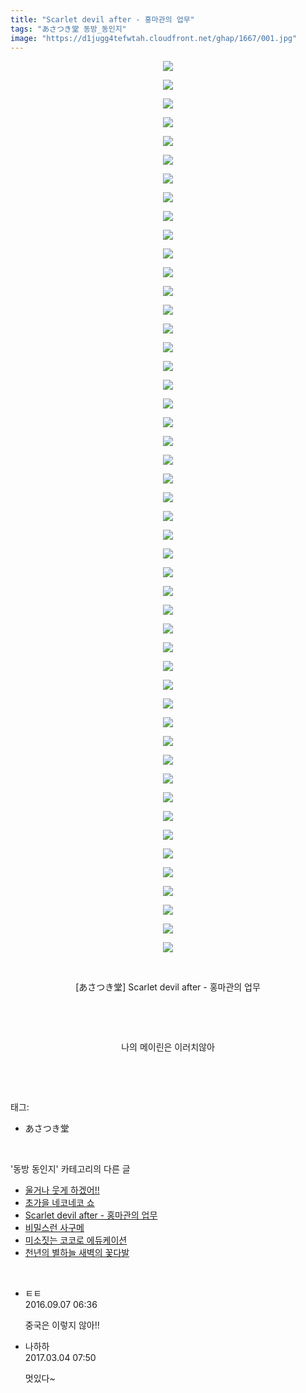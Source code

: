 ```yaml
---
title: "Scarlet devil after - 홍마관의 업무"
tags: "あさつき堂 동방_동인지"
image: "https://d1jugg4tefwtah.cloudfront.net/ghap/1667/001.jpg"
---
```

<div class="article">
<p style="text-align: center; clear: none; float: none;"><img src="{{ site.imgserver11 }}/ghap/1667/001.jpg"/></p>
<p style="text-align: center; clear: none; float: none;"><img src="{{ site.imgserver11 }}/ghap/1667/002.jpg"/></p>
<p style="text-align: center; clear: none; float: none;"><img src="{{ site.imgserver11 }}/ghap/1667/003.jpg"/></p>
<p style="text-align: center; clear: none; float: none;"><img src="{{ site.imgserver11 }}/ghap/1667/004.jpg"/></p>
<p style="text-align: center; clear: none; float: none;"><img src="{{ site.imgserver11 }}/ghap/1667/005.jpg"/></p>
<p style="text-align: center; clear: none; float: none;"><img src="{{ site.imgserver11 }}/ghap/1667/006.jpg"/></p>
<p style="text-align: center; clear: none; float: none;"><img src="{{ site.imgserver11 }}/ghap/1667/007.jpg"/></p>
<p style="text-align: center; clear: none; float: none;"><img src="{{ site.imgserver11 }}/ghap/1667/008.jpg"/></p>
<p style="text-align: center; clear: none; float: none;"><img src="{{ site.imgserver11 }}/ghap/1667/009.jpg"/></p>
<p style="text-align: center; clear: none; float: none;"><img src="{{ site.imgserver11 }}/ghap/1667/010.jpg"/></p>
<p style="text-align: center; clear: none; float: none;"><img src="{{ site.imgserver11 }}/ghap/1667/011.jpg"/></p>
<p style="text-align: center; clear: none; float: none;"><img src="{{ site.imgserver11 }}/ghap/1667/012.jpg"/></p>
<p style="text-align: center; clear: none; float: none;"><img src="{{ site.imgserver11 }}/ghap/1667/013.jpg"/></p>
<p style="text-align: center; clear: none; float: none;"><img src="{{ site.imgserver11 }}/ghap/1667/014.jpg"/></p>
<p style="text-align: center; clear: none; float: none;"><img src="{{ site.imgserver11 }}/ghap/1667/015.jpg"/></p>
<p style="text-align: center; clear: none; float: none;"><img src="{{ site.imgserver11 }}/ghap/1667/016.jpg"/></p>
<p style="text-align: center; clear: none; float: none;"><img src="{{ site.imgserver11 }}/ghap/1667/017.jpg"/></p>
<p style="text-align: center; clear: none; float: none;"><img src="{{ site.imgserver11 }}/ghap/1667/018.jpg"/></p>
<p style="text-align: center; clear: none; float: none;"><img src="{{ site.imgserver11 }}/ghap/1667/019.jpg"/></p>
<p style="text-align: center; clear: none; float: none;"><img src="{{ site.imgserver11 }}/ghap/1667/020.jpg"/></p>
<p style="text-align: center; clear: none; float: none;"><img src="{{ site.imgserver11 }}/ghap/1667/021.jpg"/></p>
<p style="text-align: center; clear: none; float: none;"><img src="{{ site.imgserver11 }}/ghap/1667/022.jpg"/></p>
<p style="text-align: center; clear: none; float: none;"><img src="{{ site.imgserver11 }}/ghap/1667/023.jpg"/></p>
<p style="text-align: center; clear: none; float: none;"><img src="{{ site.imgserver11 }}/ghap/1667/024.jpg"/></p>
<p style="text-align: center; clear: none; float: none;"><img src="{{ site.imgserver11 }}/ghap/1667/025.jpg"/></p>
<p style="text-align: center; clear: none; float: none;"><img src="{{ site.imgserver11 }}/ghap/1667/026.jpg"/></p>
<p style="text-align: center; clear: none; float: none;"><img src="{{ site.imgserver11 }}/ghap/1667/027.jpg"/></p>
<p style="text-align: center; clear: none; float: none;"><img src="{{ site.imgserver11 }}/ghap/1667/028.jpg"/></p>
<p style="text-align: center; clear: none; float: none;"><img src="{{ site.imgserver11 }}/ghap/1667/029.jpg"/></p>
<p style="text-align: center; clear: none; float: none;"><img src="{{ site.imgserver11 }}/ghap/1667/030.jpg"/></p>
<p style="text-align: center; clear: none; float: none;"><img src="{{ site.imgserver11 }}/ghap/1667/031.jpg"/></p>
<p style="text-align: center; clear: none; float: none;"><img src="{{ site.imgserver11 }}/ghap/1667/032.jpg"/></p>
<p style="text-align: center; clear: none; float: none;"><img src="{{ site.imgserver11 }}/ghap/1667/033.jpg"/></p>
<p style="text-align: center; clear: none; float: none;"><img src="{{ site.imgserver11 }}/ghap/1667/034.jpg"/></p>
<p style="text-align: center; clear: none; float: none;"><img src="{{ site.imgserver11 }}/ghap/1667/035.jpg"/></p>
<p style="text-align: center; clear: none; float: none;"><img src="{{ site.imgserver11 }}/ghap/1667/036.jpg"/></p>
<p style="text-align: center; clear: none; float: none;"><img src="{{ site.imgserver11 }}/ghap/1667/037.jpg"/></p>
<p style="text-align: center; clear: none; float: none;"><img src="{{ site.imgserver11 }}/ghap/1667/038.jpg"/></p>
<p style="text-align: center; clear: none; float: none;"><img src="{{ site.imgserver11 }}/ghap/1667/039.jpg"/></p>
<p style="text-align: center; clear: none; float: none;"><img src="{{ site.imgserver11 }}/ghap/1667/040.jpg"/></p>
<p style="text-align: center; clear: none; float: none;"><img src="{{ site.imgserver11 }}/ghap/1667/041.jpg"/></p>
<p style="text-align: center; clear: none; float: none;"><img src="{{ site.imgserver11 }}/ghap/1667/042.jpg"/></p>
<p style="text-align: center; clear: none; float: none;"><img src="{{ site.imgserver11 }}/ghap/1667/043.jpg"/></p>
<p style="text-align: center; clear: none; float: none;"><img src="{{ site.imgserver11 }}/ghap/1667/044.jpg"/></p>
<p style="text-align: center; clear: none; float: none;"><img src="{{ site.imgserver11 }}/ghap/1667/045.jpg"/></p>
<p style="text-align: center; clear: none; float: none;"><img src="{{ site.imgserver11 }}/ghap/1667/046.jpg"/></p>
<p style="text-align: center; clear: none; float: none;"><img src="{{ site.imgserver11 }}/ghap/1667/047.jpg"/></p>
<p style="text-align: center; clear: none; float: none;"><img src="{{ site.imgserver11 }}/ghap/1667/048.jpg"/></p>
<p style="text-align: center; clear: none; float: none;"><br/></p>
<p style="text-align: center; clear: none; float: none;">[あさつき堂] Scarlet devil after - 홍마관의 업무</p>
<p style="text-align: center; clear: none; float: none;"><br/></p>
<p style="text-align: center; clear: none; float: none;"><br/></p>
<p style="text-align: center; clear: none; float: none;">나의 메이린은 이러치않아</p>
<p><br/></p>
</div><br/>
<div class="tagTrail">
<p>태그: </p>
<ul>
<li>あさつき堂</li>
</ul>
</div><br/>
<div class="another">
<p>'동방 동인지' 카테고리의 다른 글</p>
<ul>
<li><a href="/ghap_1670">울거나 웃게 하겠어!!</a></li>
<li><a href="/ghap_1669">초가을 네코네코 쇼</a></li>
<li><a href="/ghap_1667">Scarlet devil after - 홍마관의 업무</a></li>
<li><a href="/ghap_1666">비밀스런 사구메</a></li>
<li><a href="/ghap_1665">미소짓는 코코로 에듀케이션</a></li>
<li><a href="/ghap_1663">천년의 별하늘 새벽의 꽃다발</a></li>
</ul>
</div><br/>
<div class="cb_module cb_fluid">
<div class="cb_wrt cb_profile">
<div class="comment">
<ul>
<li class="cb_thumb_off" id="comment14800126">
<div class="cb_comment_area">
<div class="cb_info_area">
<div class="cb_section">
<span class="cb_nick_name">ㅌㅌ</span>
</div>
<div class="cb_section">
<span class="cb_date">2016.09.07 06:36 </span>
</div>
</div>
<div class="cb_dsc_comment">
<p class="cb_dsc">
											중국은 이렇지 않아!!
										</p>
</div>
</div></li>
<li class="cb_thumb_off" id="comment14930852">
<div class="cb_comment_area">
<div class="cb_info_area">
<div class="cb_section">
<span class="cb_nick_name">나하하</span>
</div>
<div class="cb_section">
<span class="cb_date">2017.03.04 07:50 </span>
</div>
</div>
<div class="cb_dsc_comment">
<p class="cb_dsc">
											멋있다~
										</p>
</div>
</div></li>
</ul>
</div>
</div><!-- commentList close -->
</div><br/>
